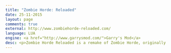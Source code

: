 ```yaml
---
title: "Zombie Horde: Reloaded"
date: 25-11-2015
layout: page
comments: true
external: http://www.zombiehorde-reloaded.com/
language: LUA
engine: <a href="http://www.garrysmod.com/">Garry's Mod</a>
desc: <p>Zombie Horde Reloaded is a remake of Zombie Horde, originally for Counter-Strike Source. When the original became unsupported due to engine changes, I took it upon myself to remake it for GMod. This project is still in development, but it is almost finished! Should be released by the end of the year... </p><p>If you wish to see more information on this particular project, visit its exclusive website <a href="http://www.zombiehorde-reloaded.com/">here.</a></p>
---
```

